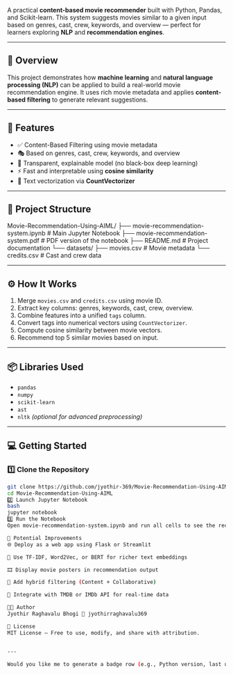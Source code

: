 

A practical **content-based movie recommender** built with Python, Pandas, and Scikit-learn. This system suggests movies similar to a given input based on genres, cast, crew, keywords, and overview — perfect for learners exploring **NLP** and **recommendation engines**.

---

## 🚀 Overview

This project demonstrates how **machine learning** and **natural language processing (NLP)** can be applied to build a real-world movie recommendation engine. It uses rich movie metadata and applies **content-based filtering** to generate relevant suggestions.

---

## 🎯 Features

- ✅ Content-Based Filtering using movie metadata
- 🎭 Based on genres, cast, crew, keywords, and overview
- 🧠 Transparent, explainable model (no black-box deep learning)
- ⚡ Fast and interpretable using **cosine similarity**
- 🧮 Text vectorization via **CountVectorizer**

---

## 📁 Project Structure

Movie-Recommendation-Using-AIML/ ├── movie-recommendation-system.ipynb # Main Jupyter Notebook ├── movie-recommendation-system.pdf # PDF version of the notebook ├── README.md # Project documentation └── datasets/ ├── movies.csv # Movie metadata └── credits.csv # Cast and crew data


---

## ⚙️ How It Works

1. Merge `movies.csv` and `credits.csv` using movie ID.
2. Extract key columns: genres, keywords, cast, crew, overview.
3. Combine features into a unified `tags` column.
4. Convert tags into numerical vectors using `CountVectorizer`.
5. Compute cosine similarity between movie vectors.
6. Recommend top 5 similar movies based on input.

---

## 📦 Libraries Used

- `pandas`
- `numpy`
- `scikit-learn`
- `ast`
- `nltk` *(optional for advanced preprocessing)*

---

## 💻 Getting Started

### 1️⃣ Clone the Repository

```bash
git clone https://github.com/jyothir-369/Movie-Recommendation-Using-AIML.git
cd Movie-Recommendation-Using-AIML
2️⃣ Launch Jupyter Notebook
bash
jupyter notebook
3️⃣ Run the Notebook
Open movie-recommendation-system.ipynb and run all cells to see the recommendation system in action.

🔧 Potential Improvements
🌐 Deploy as a web app using Flask or Streamlit

🧠 Use TF-IDF, Word2Vec, or BERT for richer text embeddings

🎞️ Display movie posters in recommendation output

🔁 Add hybrid filtering (Content + Collaborative)

📡 Integrate with TMDB or IMDb API for real-time data

👨‍💻 Author
Jyothir Raghavalu Bhogi 📧 jyothirraghavalu369

🪪 License
MIT License — Free to use, modify, and share with attribution.


---

Would you like me to generate a badge row (e.g., Python version, last updated, license) or a banner image to make this even more eye-catching? I can also help you write a LinkedIn post to showcase this project professionally.
